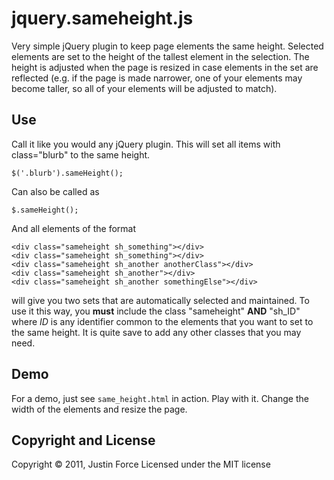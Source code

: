 jquery.sameheight.js
=====================

Very simple jQuery plugin to keep page elements the same height. Selected
elements are set to the height of the tallest element in the selection. The
height is adjusted when the page is resized in case elements in the set are
reflected (e.g. if the page is made narrower, one of your elements may become
taller, so all of your elements will be adjusted to match).

Use
---------------------

Call it like you would any jQuery plugin. This will set all items with
class="blurb" to the same height.

    $('.blurb').sameHeight();

Can also be called as

    $.sameHeight();

And all elements of the format

    <div class="sameheight sh_something"></div>
    <div class="sameheight sh_something"></div>
    <div class="sameheight sh_another anotherClass"></div>
    <div class="sameheight sh_another"></div>
    <div class="sameheight sh_another somethingElse"></div>

will give you two sets that are automatically selected and maintained. To use
it this way, you __must__ include the class "sameheight" __AND__ "sh_ID" where _ID_
is any identifier common to the elements that you want to set to the same
height. It is quite save to add any other classes that you may need.

Demo
---------------------

For a demo, just see `same_height.html` in action. Play with it. Change the
width of the elements and resize the page.

Copyright and License
---------------------

Copyright © 2011, Justin Force
Licensed under the MIT license

